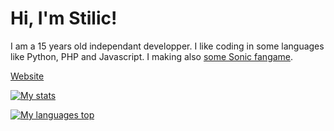 # Hi, I'm Stilic!
I am a 15 years old independant developper.
I like coding in some languages like Python, PHP and Javascript.
I making also [some Sonic fangame](https://gamejolt.com/@Stilic/games).

[Website](https://stilic.ml)

[![My stats](https://ghstats.stilic.ml/api?username=Stilic&hide_title=true&theme=dark)](https://github.com/anuraghazra/github-readme-stats)

[![My languages top](https://ghstats.stilic.ml/api/top-langs/?username=Stilic&hide_title=true&theme=dark)](https://github.com/anuraghazra/github-readme-stats)
